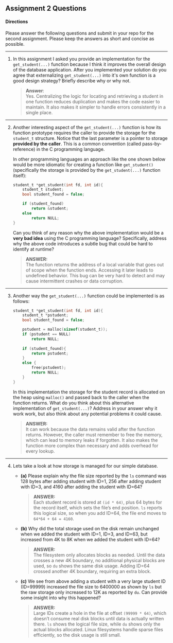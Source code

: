 ## Assignment 2 Questions

#### Directions
Please answer the following questions and submit in your repo for the second assignment.  Please keep the answers as short and concise as possible.

---

1. In this assignment I asked you provide an implementation for the `get_student(...)` function because I think it improves the overall design of the database application.   After you implemented your solution do you agree that externalizing `get_student(...)` into it's own function is a good design strategy?  Briefly describe why or why not.

    > **Answer**:  
    Yes. Centralizing the logic for locating and retrieving a student in one function reduces duplication and makes the code easier to maintain. It also makes it simpler to handle errors consistently in a single place.

---

2. Another interesting aspect of the `get_student(...)` function is how its function prototype requires the caller to provide the storage for the `student_t` structure. Notice that the last parameter is a pointer to storage **provided by the caller**. This is a common convention (called pass-by-reference) in the C programming language.  

    In other programming languages an approach like the one shown below would be more idiomatic for creating a function like `get_student()` (specifically the storage is provided by the `get_student(...)` function itself):

    ```c
    student_t *get_student(int fd, int id){
        student_t student;
        bool student_found = false;

        if (student_found)
            return &student;
        else
            return NULL;
    }
    ```

    Can you think of any reason why the above implementation would be a **very bad idea** using the C programming language?  Specifically, address why the above code introduces a subtle bug that could be hard to identify at runtime? 

    > **ANSWER:**  
    The function returns the address of a local variable that goes out of scope when the function ends. Accessing it later leads to undefined behavior. This bug can be very hard to detect and may cause intermittent crashes or data corruption.

---

3. Another way the `get_student(...)` function could be implemented is as follows:

    ```c
    student_t *get_student(int fd, int id){
        student_t *pstudent;
        bool student_found = false;

        pstudent = malloc(sizeof(student_t));
        if (pstudent == NULL)
            return NULL;
        
        if (student_found){
            return pstudent;
        }
        else {
            free(pstudent);
            return NULL;
        }
    }
    ```
    In this implementation the storage for the student record is allocated on the heap using `malloc()` and passed back to the caller when the function returns. What do you think about this alternative implementation of `get_student(...)`?  Address in your answer why it work work, but also think about any potential problems it could cause.  
    
    > **ANSWER:**  
    It can work because the data remains valid after the function returns. However, the caller must remember to free the memory, which can lead to memory leaks if forgotten. It also makes the function more complex than necessary and adds overhead for every lookup.

---

4. Lets take a look at how storage is managed for our simple database.  

    - **(a)** Please explain why the file size reported by the `ls` command was 128 bytes after adding student with ID=1, 256 after adding student with ID=3, and 4160 after adding the student with ID=64?

        > **ANSWER:**  
        Each student record is stored at `(id * 64)`, plus 64 bytes for the record itself, which sets the file’s end position. `ls` reports this logical size, so when you add ID=64, the file end moves to `64*64 + 64 = 4160`.

    - **(b)** Why did the total storage used on the disk remain unchanged when we added the student with ID=1, ID=3, and ID=63, but increased from 4K to 8K when we added the student with ID=64?

        > **ANSWER:**  
        The filesystem only allocates blocks as needed. Until the data crosses a new 4K boundary, no additional physical blocks are used, so `du` shows the same disk usage. Adding ID=64 crossed another 4K boundary, requiring an extra block.

    - **(c)** We see from above adding a student with a very large student ID (ID=99999) increased the file size to 6400000 as shown by `ls` but the raw storage only increased to 12K as reported by `du`.  Can provide some insight into why this happened?

        > **ANSWER:**  
        Large IDs create a hole in the file at offset `(99999 * 64)`, which doesn’t consume real disk blocks until data is actually written there. `ls` shows the logical file size, while `du` shows only the actual blocks allocated. Linux filesystems handle sparse files efficiently, so the disk usage is still small.
